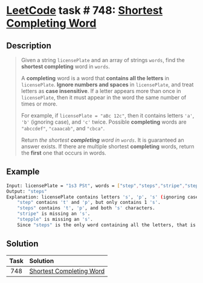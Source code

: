 # [LeetCode][leetcode] task # 748: [Shortest Completing Word][task]

Description
-----------

> Given a string `licensePlate` and an array of strings `words`, find the **shortest completing** word in `words`.
> 
> A **completing** word is a word that **contains all the letters** in `licensePlate`.
> **Ignore numbers and spaces** in `licensePlate`, and treat letters as **case insensitive**.
> If a letter appears more than once in `licensePlate`, then it must appear in the word the same number of times or more.
> 
> For example, if `licensePlate = "aBc 12c"`, then it contains letters `'a'`, `'b'` (ignoring case), and `'c'` twice.
> Possible **completing** words are `"abccdef"`, `"caaacab"`, and `"cbca"`.
> 
> Return _the shortest **completing** word in `words`_. It is guaranteed an answer exists.
> If there are multiple shortest **completing** words, return the **first** one that occurs in words.


Example
-------

```sh
Input: licensePlate = "1s3 PSt", words = ["step","steps","stripe","stepple"]
Output: "steps"
Explanation: licensePlate contains letters 's', 'p', 's' (ignoring case), and 't'.
    "step" contains 't' and 'p', but only contains 1 's'.
    "steps" contains 't', 'p', and both 's' characters.
    "stripe" is missing an 's'.
    "stepple" is missing an 's'.
    Since "steps" is the only word containing all the letters, that is the answer.
```

Solution
--------

| Task | Solution                             |
|:----:|:-------------------------------------|
| 748  | [Shortest Completing Word][solution] |


[leetcode]: <http://leetcode.com/>
[task]: <https://leetcode.com/problems/shortest-completing-word/>
[solution]: <https://github.com/wellaxis/praxis-leetcode/blob/main/src/main/java/com/witalis/praxis/leetcode/task/h8/p748/option/Practice.java>
